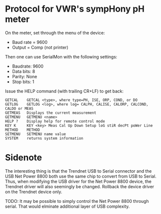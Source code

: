 Protocol for VWR's sympHony pH meter
====================================

On the meter, set through the menu of the device:

  * Baud rate = 9600
  * Output = Comp (not printer)

Then one can use SerialMon with the following settings:

  * Baudrate: 9600
  * Data bits: 8
  * Parity: None
  * Stop bits: 1

Issue the HELP command (with trailing CR+LF) to get back:

    GETCAL    GETCAL <type>, where type=PH, ISE, ORP, COND, or DO
    GETLOG    GETLOG <log>, where log= CALPH, CALISE, CALORP, CALCOND, CALDO or MEAS
    GETMEAS   Displays the current measurement
    GETMENU   GETMENU <name>
    HELP ?    Display help for remote control mode 
    KEY K     KEY <key> Meas Cal Up Down Setup loG stiR decPt poWer Line
    METHOD    METHOD
    SETMENU   SETMENU name value
    SYSTEM    returns system information


Sidenote
========

The interesting thing is that the Trendnet USB to Serial connector and the 
USB Net Power 8800 both use the same chip to convert from USB to Serial. 
Thus, when modifying the USB driver for the Net Power 8800 device, the Trendnet
driver will also seemingly be changed. Rollback the device driver on the 
Trendnet device only.

TODO: It may be possible to simply control the Net Power 8800 through serial.
That would elminate additional layer of USB complexity.
